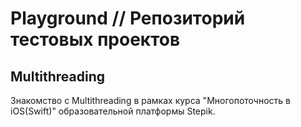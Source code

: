 # Playground // Репозиторий тестовых проектов

## Multithreading
Знакомство с Multithreading в рамках курса "Многопоточность в iOS(Swift)" образовательной платформы Stepik.  


